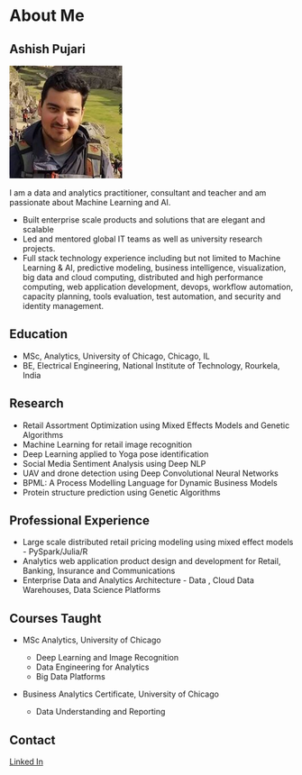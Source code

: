 # About Me

## Ashish Pujari

<img src="profile.jpg">

I am a data and analytics practitioner, consultant and teacher and am passionate about Machine Learning and AI. 

* Built enterprise scale products and solutions that are elegant and scalable
* Led and mentored global IT teams as well as university research projects. 
* Full stack technology experience including but not limited to Machine Learning & AI, predictive modeling, business intelligence, visualization, big data and cloud computing, distributed and high performance computing, web application development, devops, workflow automation, capacity planning, tools evaluation, test automation, and security and identity management. 

## Education

* MSc, Analytics, University of Chicago, Chicago, IL
* BE, Electrical Engineering, National Institute of Technology, Rourkela, India

## Research

* Retail Assortment Optimization using Mixed Effects Models and Genetic Algorithms
* Machine Learning for retail image recognition
* Deep Learning applied to Yoga pose identification
* Social Media Sentiment Analysis using Deep NLP 
* UAV and drone detection using Deep Convolutional Neural Networks
* BPML: A Process Modelling Language for Dynamic Business Models
* Protein structure prediction using Genetic Algorithms

## Professional Experience

* Large scale distributed retail pricing modeling using mixed effect models - PySpark/Julia/R 
* Analytics web application product design and development for Retail, Banking, Insurance and Communications
* Enterprise Data
and Analytics Architecture - Data 
  , Cloud Data Warehouses, Data Science Platforms 


## Courses Taught

* MSc Analytics, University of Chicago 
  - Deep Learning and Image Recognition
  - Data Engineering for Analytics 
  - Big Data Platforms
 
* Business Analytics Certificate, University of Chicago 
  - Data Understanding and Reporting

## Contact

[Linked In](https://www.linkedin.com/in/apujari)
